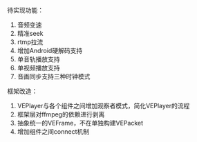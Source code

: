 待实现功能：
1. 音频变速
2. 精准seek
3. rtmp拉流
4. 增加Android硬解码支持
5. 单音轨播放支持
6. 单视频播放支持
7. 音画同步支持三种时钟模式

框架改造：
1. VEPlayer与各个组件之间增加观察者模式，简化VEPlayer的流程
2. 框架层对ffmpeg的依赖进行剥离
3. 抽象统一的VEFrame，不在单独构建VEPacket
4. 增加组件之间connect机制
